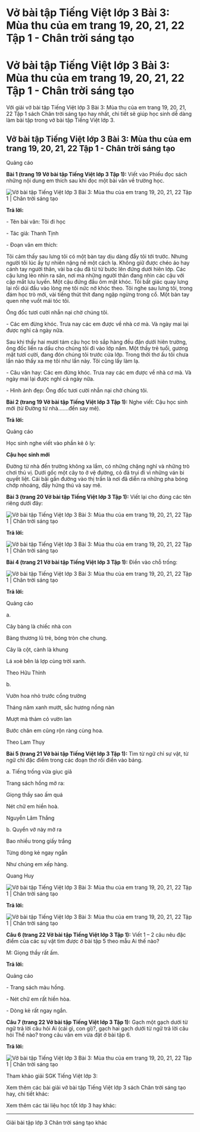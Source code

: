 # Vở bài tập Tiếng Việt lớp 3 Bài 3: Mùa thu của em trang 19, 20, 21, 22 Tập 1 - Chân trời sáng tạo

# Vở bài tập Tiếng Việt lớp 3 Bài 3: Mùa thu của em trang 19, 20, 21, 22 Tập 1 - Chân trời sáng tạo

Với giải vở bài tập Tiếng Việt lớp 3 Bài 3: Mùa thu của em trang 19, 20, 21, 22 Tập 1 sách Chân trời sáng tạo hay nhất, chi tiết sẽ giúp học sinh dễ dàng làm bài tập trong vở bài tập Tiếng Việt lớp 3.

## Vở bài tập Tiếng Việt lớp 3 Bài 3: Mùa thu của em trang 19, 20, 21, 22 Tập 1 - Chân trời sáng tạo

Quảng cáo

**Bài 1 (trang 19 Vở bài tập Tiếng Việt lớp 3 Tập 1):** Viết vào Phiếu đọc sách những nội dung em thích sau khi đọc một bài văn về trường học.

![Vở bài tập Tiếng Việt lớp 3 Bài 3: Mùa thu của em trang 19, 20, 21, 22 Tập 1 | Chân trời sáng tạo](https://vietjack.com/vbt-tieng-viet-3-ct/images/bai-3-mua-thu-cua-em.PNG)

**Trả lời:**

\- Tên bài văn: Tôi đi học

\- Tác giả: Thanh Tịnh

\- Đoạn văn em thích: 

Tôi cảm thấy sau lưng tôi có một bàn tay dịu dàng đẩy tôi tới trước. Nhưng người tôi lúc ấy tự nhiên nặng nề một cách lạ. Không giữ được chéo áo hay cánh tay người thân, vài ba cậu đã từ từ bước lên đứng dưới hiên lớp. Các cậu lưng lẻo nhìn ra sân, nơi mà những người thân đang nhìn các cậu với cặp mắt lưu luyến. Một cậu đứng đầu ôm mặt khóc. Tôi bất giác quay lưng lại rồi dúi đầu vào lòng mẹ tôi nức nở khóc theo. Tôi nghe sau lưng tôi, trong đám học trò mới, vài tiếng thút thít đang ngập ngừng trong cổ. Một bàn tay quen nhẹ vuốt mái tóc tôi.

Ông đốc tươi cười nhẫn nại chờ chúng tôi.

\- Các em đừng khóc. Trưa nay các em được về nhà cơ mà. Và ngày mai lại được nghỉ cả ngày nữa.

Sau khi thấy hai mươi tám cậu học trò sắp hàng đều đặn dưới hiên trường, ông đốc liền ra dấu cho chúng tôi đi vào lớp năm. Một thầy trẻ tuổi, gương mặt tươi cười, đang đón chúng tôi trước cửa lớp. Trong thời thơ ấu tôi chưa lần nào thấy xa mẹ tôi như lần này. Tôi cũng lấy làm lạ.

\- Câu văn hay: Các em đừng khóc. Trưa nay các em được về nhà cơ mà. Và ngày mai lại được nghỉ cả ngày nữa.

\- Hình ảnh đẹp: Ông đốc tươi cười nhẫn nại chờ chúng tôi.

**Bài 2 (trang 19 Vở bài tập Tiếng Việt lớp 3 Tập 1):** Nghe viết: Cậu học sinh mới (từ Đường từ nhà…….đến say mê).

**Trả lời:**

Quảng cáo

Học sinh nghe viết vào phần kẻ ô ly: 

**Cậu học sinh mới**

Đường từ nhà đến trường không xa lắm, có những chặng nghỉ và những trò chơi thú vị. Dưới gốc một cây to ở vệ đường, cỏ đã trụi đi vì những ván bi quyết liệt. Cái bãi gần đường vào thị trấn là nơi đã diễn ra những pha bóng chớp nhoáng, đầy hứng thú và say mê. 

**Bài 3 (trang 20 Vở bài tập Tiếng Việt lớp 3 Tập 1):** Viết lại cho đúng các tên riêng dưới đây:

![Vở bài tập Tiếng Việt lớp 3 Bài 3: Mùa thu của em trang 19, 20, 21, 22 Tập 1 | Chân trời sáng tạo](https://vietjack.com/vbt-tieng-viet-3-ct/images/bai-3-mua-thu-cua-em-1.PNG)

**Trả lời:**

![Vở bài tập Tiếng Việt lớp 3 Bài 3: Mùa thu của em trang 19, 20, 21, 22 Tập 1 | Chân trời sáng tạo](https://vietjack.com/vbt-tieng-viet-3-ct/images/bai-3-mua-thu-cua-em-2.PNG)

**Bài 4 (trang 21 Vở bài tập Tiếng Việt lớp 3 Tập 1):** Điền vào chỗ trống:

![Vở bài tập Tiếng Việt lớp 3 Bài 3: Mùa thu của em trang 19, 20, 21, 22 Tập 1 | Chân trời sáng tạo](https://vietjack.com/vbt-tieng-viet-3-ct/images/bai-3-mua-thu-cua-em-3.PNG)

**Trả lời:**

Quảng cáo

a.

Cây bàng là chiếc nhà con

Bàng thương lũ trẻ, bóng tròn che chung.

Cây là cột, cành là khung

Lá xoè bên lá lợp cùng trời xanh.

Theo Hữu Thỉnh

b.

Vườn hoa nhỏ trước cổng trường

Tháng năm xanh mướt, sắc hương nồng nàn

Mượt mà thảm cỏ vườn lan

Bước chân em cũng rộn ràng cùng hoa.

Theo Lam Thụy

**Bài 5 (trang 21 Vở bài tập Tiếng Việt lớp 3 Tập 1):** Tìm từ ngữ chỉ sự vật, từ ngữ chỉ đặc điểm trong các đoạn thơ rồi điền vào bảng.

a. Tiếng trống vừa giục giã 

Trang sách hồng mở ra:

Giọng thầy sao ấm quá 

Nét chữ em hiền hoà.

Nguyễn Lãm Thắng

b. Quyển vở này mở ra

Bao nhiều trong giấy trắng

Từng dòng kẻ ngay ngắn

Như chúng em xếp hàng.

Quang Huy

![Vở bài tập Tiếng Việt lớp 3 Bài 3: Mùa thu của em trang 19, 20, 21, 22 Tập 1 | Chân trời sáng tạo](https://vietjack.com/vbt-tieng-viet-3-ct/images/bai-3-mua-thu-cua-em-4.PNG)

**Trả lời:**

![Vở bài tập Tiếng Việt lớp 3 Bài 3: Mùa thu của em trang 19, 20, 21, 22 Tập 1 | Chân trời sáng tạo](https://vietjack.com/vbt-tieng-viet-3-ct/images/bai-3-mua-thu-cua-em-5.PNG)

**Câu 6 (trang 22 Vở bài tập Tiếng Việt lớp 3 Tập 1):** Viết 1 – 2 câu nêu đặc điểm của các sự vật tìm được ở bài tập 5 theo mẫu Ai thế nào?

M: Giọng thầy rất ấm.

**Trả lời:**

Quảng cáo

\- Trang sách màu hồng.

\- Nét chữ em rất hiền hòa.

\- Dòng kẻ rất ngay ngắn.

**Câu 7 (trang 22 Vở bài tập Tiếng Việt lớp 3 Tập 1):** Gạch một gạch dưới từ ngữ trả lời câu hỏi Ai (cái gì, con gì)?, gạch hai gạch dưới từ ngữ trả lời câu hỏi Thế nào? trong câu văn em vừa đặt ở bài tập 6.

**Trả lời:**

![Vở bài tập Tiếng Việt lớp 3 Bài 3: Mùa thu của em trang 19, 20, 21, 22 Tập 1 | Chân trời sáng tạo](https://vietjack.com/vbt-tieng-viet-3-ct/images/bai-3-mua-thu-cua-em-6.PNG)

Tham khảo giải SGK Tiếng Việt lớp 3:

Xem thêm các bài giải vở bài tập Tiếng Việt lớp 3 sách Chân trời sáng tạo hay, chi tiết khác:

Xem thêm các tài liệu học tốt lớp 3 hay khác:

* * *

Giải bài tập lớp 3 Chân trời sáng tạo khác
